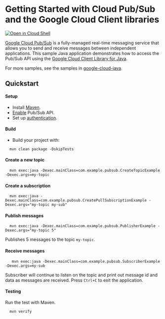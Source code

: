 # Getting Started with Cloud Pub/Sub and the Google Cloud Client libraries

<a href="https://console.cloud.google.com/cloudshell/open?git_repo=https://github.com/GoogleCloudPlatform/java-docs-samples&page=editor&open_in_editor=pubsub/cloud-client/README.md">
<img alt="Open in Cloud Shell" src ="http://gstatic.com/cloudssh/images/open-btn.png"></a>

[Google Cloud Pub/Sub][pubsub] is a fully-managed real-time messaging service that allows you to
send and receive messages between independent applications.
This sample Java application demonstrates how to access the Pub/Sub API using
the [Google Cloud Client Library for Java][google-cloud-java].

[pubsub]: https://cloud.google.com/pubsub/
[google-cloud-java]: https://github.com/GoogleCloudPlatform/google-cloud-java

For more samples, see the samples in
[google-cloud-java](https://github.com/GoogleCloudPlatform/google-cloud-java/tree/master/google-cloud-examples/src/main/java/com/google/cloud/examples/pubsub).

## Quickstart

#### Setup
- Install [Maven](http://maven.apache.org/).
- [Enable](https://console.cloud.google.com/apis/api/pubsub.googleapis.com/overview) Pub/Sub API.
- Set up [authentication](https://cloud.google.com/docs/authentication/getting-started).

#### Build
- Build your project with:
```
  mvn clean package -DskipTests
```

#### Create a new topic
```
  mvn exec:java -Dexec.mainClass=com.example.pubsub.CreateTopicExample -Dexec.args=my-topic
```

#### Create a subscription
```
  mvn exec:java -Dexec.mainClass=com.example.pubsub.CreatePullSubscriptionExample -Dexec.args="my-topic my-sub"
```

#### Publish messages
```
  mvn exec:java -Dexec.mainClass=com.example.pubsub.PublisherExample -Dexec.args="my-topic 5"
```
Publishes 5 messages to the topic `my-topic`.

#### Receive messages
```
   mvn exec:java -Dexec.mainClass=com.example.pubsub.SubscriberExample -Dexec.args=my-sub
```
Subscriber will continue to listen on the topic and print out message id and data as messages are received. Press `Ctrl+C` to exit the application. 

#### Testing
Run the test with Maven.
```
  mvn verify
```
